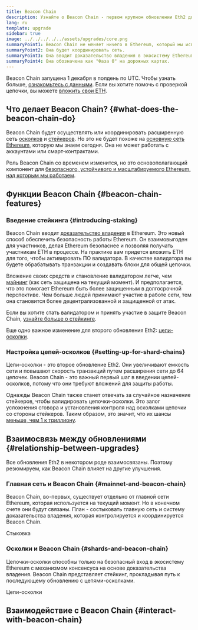 ```yaml
---
title: Beacon Chain
description: Узнайте о Beacon Chain - первом крупном обновлении Eth2 для Ethereum.
lang: ru
template: upgrade
sidebar: true
image: ../../../../../assets/upgrades/core.png
summaryPoint1: Beacon Chain не меняет ничего в Ethereum, который мы используем сегодня
summaryPoint2: Она будет координировать сеть.
summaryPoint3: Она вводит доказательство владения в экосистему Ethereum.
summaryPoint4: Она обозначена как "Фаза 0" на дорожных картах.
---
```


<UpgradeStatus isShipped date="Отправленный!">
    Beacon Chain запущена 1 декабря в полдень по UTC. Чтобы узнать больше, <a href="https://beaconscan. com/">ознакомьтесь с данными</a>. Если вы хотите помочь с проверкой цепочки, вы можете <a href="/staking/">вложить свои ETH</a>.
</UpgradeStatus>

## Что делает Beacon Chain? {#what-does-the-beacon-chain-do}

Beacon Chain будет осуществлять или координировать расширенную сеть [осколков](/upgrades/shard-chains/) и [стейкеров](/staking/). Но это не будет похоже на [основную сеть Ethereum](/glossary/#mainnet), которую мы знаем сегодня. Она не может работать с аккаунтами или смарт-контрактами.

Роль Beacon Chain со временем изменится, но это основополагающий компонент для [безопасного, устойчивого и масштабируемого Ethereum, над которым мы работаем](/vision/).

## Функции Beacon Chain {#beacon-chain-features}

### Введение стейкинга {#introducing-staking}

Beacon Chain вводит [доказательство владения](/developers/docs/consensus-mechanisms/pos/) в Ethereum. Это новый способ обеспечить безопасность работы Ethereum. Он взаимовыгоден для участников, делая Ethereum безопаснее и позволяя получать участникам ETH в процессе. На практике вам придется вложить ETH для того, чтобы активировать ПО валидатора. В качестве валидатора вы будете обрабатывать транзакции и создавать блоки для общей цепочки.

Вложение своих средств и становление валидатором легче, чем [майнинг](/developers/docs/mining/) (как сеть защищена на текущий момент). И предполагается, что это помогает Ethereum быть более защищенным в долгосрочной перспективе. Чем больше людей принимают участие в работе сети, тем она становится более децентрализованной и защищенной от атак.

<InfoBanner emoji=":money_bag:">
Если вы хотите стать валидатором и принять участие в защите Beacon Chain, <a href="/staking/">узнайте больше о стейкинге</a>.
</InfoBanner>

Еще одно важное изменение для второго обновления Eth2: [цепи-осколки](/upgrades/shard-chains/).

### Настройка цепей-осколков {#setting-up-for-shard-chains}

Цепи-осколки - это второе обновление Eth2. Они увеличивают емкость сети и повышают скорость транзакций путем расширения сети до 64 цепочек. Beacon Chain - это важный первый шаг в введении цепей-осколков, потому что они требуют вложений для защиты работы.

Однажды Beacon Chain также станет отвечать за случайное назначение стейкеров, чтобы валидировать цепочки-осколки. Это залог усложнения сговора и установления контроля над осколками цепочки со стороны стейкеров. Таким образом, это значит, что их шансы [меньше, чем 1 к триллиону](https://medium.com/@chihchengliang/minimum-committee-size-explained-67047111fa20).

## Взаимосвязь между обновлениями {#relationship-between-upgrades}

Все обновления Eth2 в некотором роде взаимосвязаны. Поэтому резюмируем, как Beacon Chain влияет на другие улучшения.

### Главная сеть и Beacon Chain {#mainnet-and-beacon-chain}

Beacon Chain, во-первых, существует отдельно от главной сети Ethereum, которая используется на текущий момент. Но в конечном счете они будут связаны. План - состыковать главную сеть и систему доказательства владения, которая контролируется и координируется Beacon Chain.

<ButtonLink to="/upgrades/merge/">Стыковка</ButtonLink>

### Осколки и Beacon Chain {#shards-and-beacon-chain}

Цепочки-осколки способны только на безопасный вход в экосистему Ethereum с механизмом консенсуса на основе доказательства владения. Beacon Chain представляет стейкинг, прокладывая путь к последующему обновлению с цепями-осколками.

<ButtonLink to="/upgrades/shard-chains/">Цепи-осколки</ButtonLink>

<Divider />

## Взаимодействие с Beacon Chain {#interact-with-beacon-chain}

<Eth2BeaconChainActions />
